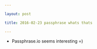 ```yaml
---

layout: post

title: 2016-02-23 passphrase whats thats

---
```



-   Passphrase.io seems interesting =)

